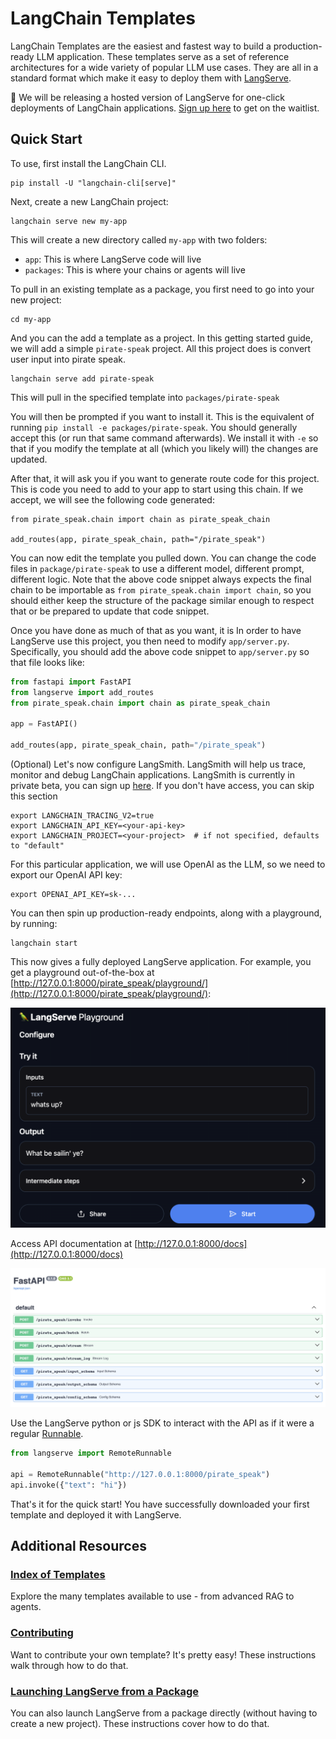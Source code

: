 # LangChain Templates

LangChain Templates are the easiest and fastest way to build a production-ready LLM application.
These templates serve as a set of reference architectures for a wide variety of popular LLM use cases.
They are all in a standard format which make it easy to deploy them with [LangServe](https://github.com/langchain-ai/langserve).

🚩 We will be releasing a hosted version of LangServe for one-click deployments of LangChain applications. [Sign up here](https://airtable.com/app0hN6sd93QcKubv/shrAjst60xXa6quV2) to get on the waitlist.

## Quick Start

To use, first install the LangChain CLI.

```shell
pip install -U "langchain-cli[serve]"
```

Next, create a new LangChain project:

```shell
langchain serve new my-app
```

This will create a new directory called `my-app` with two folders:

- `app`: This is where LangServe code will live
- `packages`: This is where your chains or agents will live

To pull in an existing template as a package, you first need to go into your new project:

```shell
cd my-app
```

And you can the add a template as a project.
In this getting started guide, we will add a simple `pirate-speak` project.
All this project does is convert user input into pirate speak.

```shell
langchain serve add pirate-speak
```

This will pull in the specified template into `packages/pirate-speak`

You will then be prompted if you want to install it. 
This is the equivalent of running `pip install -e packages/pirate-speak`.
You should generally accept this (or run that same command afterwards).
We install it with `-e` so that if you modify the template at all (which you likely will) the changes are updated.

After that, it will ask you if you want to generate route code for this project.
This is code you need to add to your app to start using this chain.
If we accept, we will see the following code generated:

```shell
from pirate_speak.chain import chain as pirate_speak_chain

add_routes(app, pirate_speak_chain, path="/pirate_speak")
```

You can now edit the template you pulled down.
You can change the code files in `package/pirate-speak` to use a different model, different prompt, different logic.
Note that the above code snippet always expects the final chain to be importable as `from pirate_speak.chain import chain`,
so you should either keep the structure of the package similar enough to respect that or be prepared to update that code snippet.

Once you have done as much of that as you want, it is 
In order to have LangServe use this project, you then need to modify `app/server.py`.
Specifically, you should add the above code snippet to `app/server.py` so that file looks like:

```python
from fastapi import FastAPI
from langserve import add_routes
from pirate_speak.chain import chain as pirate_speak_chain

app = FastAPI()

add_routes(app, pirate_speak_chain, path="/pirate_speak")
```

(Optional) Let's now configure LangSmith. 
LangSmith will help us trace, monitor and debug LangChain applications. 
LangSmith is currently in private beta, you can sign up [here](https://smith.langchain.com/). 
If you don't have access, you can skip this section


```shell
export LANGCHAIN_TRACING_V2=true
export LANGCHAIN_API_KEY=<your-api-key>
export LANGCHAIN_PROJECT=<your-project>  # if not specified, defaults to "default"
```

For this particular application, we will use OpenAI as the LLM, so we need to export our OpenAI API key:

```shell
export OPENAI_API_KEY=sk-...
```

You can then spin up production-ready endpoints, along with a playground, by running:

```shell
langchain start
```

This now gives a fully deployed LangServe application.
For example, you get a playground out-of-the-box at [http://127.0.0.1:8000/pirate_speak/playground/](http://127.0.0.1:8000/pirate_speak/playground/):

![playground.png](docs/playground.png)

Access API documentation at [http://127.0.0.1:8000/docs](http://127.0.0.1:8000/docs)

![docs.png](docs/docs.png)

Use the LangServe python or js SDK to interact with the API as if it were a regular [Runnable](https://python.langchain.com/docs/expression_language/).

```python
from langserve import RemoteRunnable

api = RemoteRunnable("http://127.0.0.1:8000/pirate_speak")
api.invoke({"text": "hi"})
```

That's it for the quick start!
You have successfully downloaded your first template and deployed it with LangServe.


## Additional Resources

### [Index of Templates](docs/INDEX.md)

Explore the many templates available to use - from advanced RAG to agents.

### [Contributing](docs/CONTRIBUTING.md)

Want to contribute your own template? It's pretty easy! These instructions walk through how to do that.

### [Launching LangServe from a Package](docs/LAUNCHING_PACKAGE.md)

You can also launch LangServe from a package directly (without having to create a new project).
These instructions cover how to do that.
